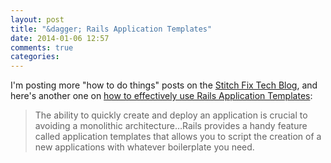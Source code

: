 ```yaml
---
layout: post
title: "&dagger; Rails Application Templates"
date: 2014-01-06 12:57
comments: true
categories: 
---
```


I'm posting more "how to do things" posts on the [Stitch Fix Tech Blog][blog], and here's another one on [how to effectively use Rails Application Templates][post]:

> The ability to quickly create and deploy an application is crucial to avoiding a monolithic architecture…Rails provides a handy feature called application templates that allows you to script the creation of a new applications with whatever boilerplate you need.


[blog]: http://tech.stitchfix.com/blog
[post]: http://technology.stitchfix.com/blog/2014/01/06/rails-app-templates/
